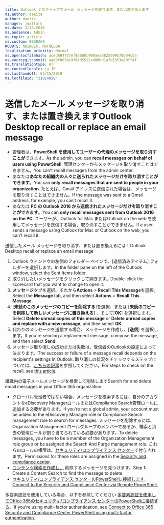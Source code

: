 ```yaml
---
title: Outlook デスクトップでメール メッセージを取り消す、または置き換えます
ms.author: daeite
author: daeite
manager: joallard
ms.date: 3/13/2019
ms.audience: Admin
ms.topic: article
ms.custom: 9000260
ROBOTS: NOINDEX, NOFOLLOW
localization_priority: Normal
ms.openlocfilehash: aced684777ef82860b969aea8825699b78b04c5a
ms.sourcegitcommit: aad9f863bc9fd7d5522c480bd1a7d15f3a80ff4f
ms.translationtype: HT
ms.contentlocale: ja-JP
ms.lasthandoff: 03/15/2019
ms.locfileid: "31014858"
---
```

# <a name="recall-or-replace-an-email-message"></a><span data-ttu-id="e4cee-102">送信したメール メッセージを取り消す、または置き換えます</span><span class="sxs-lookup"><span data-stu-id="e4cee-102">Outlook Desktop recall or replace an email message</span></span>

- <span data-ttu-id="e4cee-103">管理者は、**PowerShell を使用してユーザーの代理のメッセージを取り消すことが**できます。</span><span class="sxs-lookup"><span data-stu-id="e4cee-103">As the admin, you can **recall messages on behalf of users using PowerShell**.</span></span> <span data-ttu-id="e4cee-104">管理センターからメッセージを取り消すことはできません。</span><span class="sxs-lookup"><span data-stu-id="e4cee-104">You can't recall messages from the admin center.</span></span>
- <span data-ttu-id="e4cee-105">あなたは**あなたの組織内の人々に送られたメッセージだけを取り消すことができます**。</span><span class="sxs-lookup"><span data-stu-id="e4cee-105">You can **only recall messages that are sent to people in your organization**.</span></span> <span data-ttu-id="e4cee-106">たとえば、Gmail アドレスに送信された場合は、メッセージを取り消すことはできません。</span><span class="sxs-lookup"><span data-stu-id="e4cee-106">If the message was sent to a Gmail address, for example, you can't recall it.</span></span>
- <span data-ttu-id="e4cee-107">あなたは **PC の Outlook 2016 から送信されたメッセージだけを取り消すことができます**。</span><span class="sxs-lookup"><span data-stu-id="e4cee-107">You can **only recall messages sent from Outlook 2016 on the PC**.</span></span> <span data-ttu-id="e4cee-108">ユーザーが、Outlook for Mac またはOutlook on the web を使用してメッセージを送信する場合、取り消すことができません。</span><span class="sxs-lookup"><span data-stu-id="e4cee-108">If a user sends a message using Outlook for Mac or Outlook on the web, you can't recall it.</span></span>

<span data-ttu-id="e4cee-109">送信したメール メッセージを取り消す、または置き換えるには：</span><span class="sxs-lookup"><span data-stu-id="e4cee-109">Outlook Desktop recall or replace an email message</span></span>

1. <span data-ttu-id="e4cee-110">Outlook ウィンドウの左側のフォルダー ペインで、[送信済みアイテム] フォルダーを選択します。</span><span class="sxs-lookup"><span data-stu-id="e4cee-110">In the folder pane on the left of the Outlook window, select the Sent Items folder.</span></span>
1. <span data-ttu-id="e4cee-111">取り消したいメッセージをクリックして開きます。</span><span class="sxs-lookup"><span data-stu-id="e4cee-111">Double-click the scorecard that you want to change to open it.</span></span>
1. <span data-ttu-id="e4cee-112">**メッセージ**タブを選択、それから**Actions** > **Recall This Message**を選択。</span><span class="sxs-lookup"><span data-stu-id="e4cee-112">Select the **Message** tab, and then select **Actions** > **Recall This Message**.</span></span>
1. <span data-ttu-id="e4cee-113">[**未読のこのメッセージのコピーを削除する**]を選択、または [**未読のコピーを削除して新しいメッセージに置き換える**] 、そして[**OK**] を選択します。</span><span class="sxs-lookup"><span data-stu-id="e4cee-113">Select **Delete unread copies of this message** or **Delete unread copies and replace with a new message**, and then select **OK**.</span></span>
1. <span data-ttu-id="e4cee-114">代わりのメッセージを送信する場合、メッセージを作成し、[**送信**] を選択します。</span><span class="sxs-lookup"><span data-stu-id="e4cee-114">If you're sending a replacement message, compose the message, and then select **Send**.</span></span>
1. <span data-ttu-id="e4cee-115">メッセージ取り消しの成功または失敗は、受信者のOutlookの設定によって決まります。</span><span class="sxs-lookup"><span data-stu-id="e4cee-115">The success or failure of a message recall depends on the recipient's settings in Outlook.</span></span> <span data-ttu-id="e4cee-116">取り消しの状況をチェックするステップについては、[こちらの記事](https://support.office.com/article/35027f88-d655-4554-b4f8-6c0729a723a0)を参照してください。</span><span class="sxs-lookup"><span data-stu-id="e4cee-116">For steps to check on the recall, see [this article](https://support.office.com/article/35027f88-d655-4554-b4f8-6c0729a723a0).</span></span>

<span data-ttu-id="e4cee-117">組織内の電子メールメッセージを検索して削除します</span><span class="sxs-lookup"><span data-stu-id="e4cee-117">Search for and delete email messages in your Office 365 organization</span></span>

- <span data-ttu-id="e4cee-118">グローバル管理者ではない場合、メッセージを検索するには、自分のアカウントをeDiscovery ManagerロールまたはCompliance Search管理ロールに追加する必要があります。</span><span class="sxs-lookup"><span data-stu-id="e4cee-118">If you're not a global admin, your account must be added to the eDiscovery Manager role or Compliance Search management role to search for messages.</span></span> <span data-ttu-id="e4cee-119">メッセージを削除するには、Organization Management ロールグループのメンバーであるか、検索と消去の管理ロールが割り当てられている必要があります。</span><span class="sxs-lookup"><span data-stu-id="e4cee-119">To delete messages, you have to be a member of the Organization Management role group or be assigned the Search And Purge management role.</span></span> <span data-ttu-id="e4cee-120">これらのロールの権限は、[セキュリティ/コンプライアンス センター](https://go.microsoft.com/fwlink/?linkid=2083731)で付与されます。</span><span class="sxs-lookup"><span data-stu-id="e4cee-120">Permissions for these roles are assigned in the [Security and compliance center](https://go.microsoft.com/fwlink/?linkid=2083731).</span></span>
- <span data-ttu-id="e4cee-121">[コンテンツ検索を作成し、](https://docs.microsoft.com/office365/securitycompliance/content-search) 削除するメッセージを見つけます。</span><span class="sxs-lookup"><span data-stu-id="e4cee-121">Step 1: Create a Content Search to find the message to delete</span></span>
- <span data-ttu-id="e4cee-122">[セキュリティ/コンプライアンス センターのPowerShellに接続します](https://docs.microsoft.com/powershell/exchange/office-365-scc/connect-to-scc-powershell/connect-to-scc-powershell?view=exchange-ps)。</span><span class="sxs-lookup"><span data-stu-id="e4cee-122">[Connect to the Security and Compliance Center via Remote PowerShell.](https://docs.microsoft.com/powershell/exchange/office-365-scc/connect-to-scc-powershell/connect-to-scc-powershell?view=exchange-ps)</span></span>

<span data-ttu-id="e4cee-123">多要素認証を使用している場合、以下を参照してください [多要素認証を使用してOffice 365のセキュリティ/コンプライアンス センターのPowerShellに接続する](https://docs.microsoft.com/powershell/exchange/office-365-scc/connect-to-scc-powershell/mfa-connect-to-scc-powershell?view=exchange-ps)。</span><span class="sxs-lookup"><span data-stu-id="e4cee-123">If you're using multi-factor authentication, see [Connect to Office 365 Security and Compliance Center PowerShell using multi-factor authentication](https://docs.microsoft.com/powershell/exchange/office-365-scc/connect-to-scc-powershell/mfa-connect-to-scc-powershell?view=exchange-ps).</span></span>
